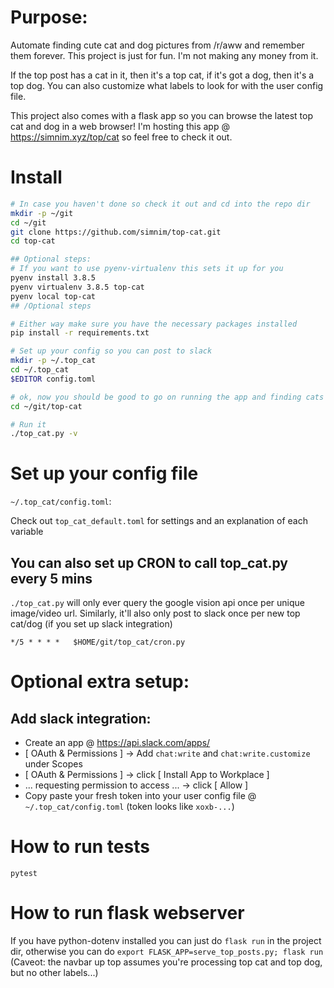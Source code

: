 # Purpose:
Automate finding cute cat and dog pictures from /r/aww and remember them forever.
This project is just for fun. I'm not making any money from it.

If the top post has a cat in it, then it's a top cat, if it's got a dog, then it's a top dog. You can also customize what labels to look for with the user config file.

This project also comes with a flask app so you can browse the latest top cat and dog in a web browser! I'm hosting this app @ https://simnim.xyz/top/cat so feel free to check it out.

# Install

```bash
# In case you haven't done so check it out and cd into the repo dir
mkdir -p ~/git
cd ~/git
git clone https://github.com/simnim/top-cat.git
cd top-cat

## Optional steps:
# If you want to use pyenv-virtualenv this sets it up for you
pyenv install 3.8.5
pyenv virtualenv 3.8.5 top-cat
pyenv local top-cat
## /Optional steps

# Either way make sure you have the necessary packages installed
pip install -r requirements.txt

# Set up your config so you can post to slack
mkdir -p ~/.top_cat
cd ~/.top_cat
$EDITOR config.toml

# ok, now you should be good to go on running the app and finding cats and dogs
cd ~/git/top-cat

# Run it
./top_cat.py -v
```


# Set up your config file
`~/.top_cat/config.toml`:

Check out `top_cat_default.toml` for settings and an explanation of each variable



## You can also set up CRON to call top_cat.py every 5 mins
`./top_cat.py` will only ever query the google vision api once per unique image/video url. Similarly, it'll also only post to slack once per new top cat/dog (if you set up slack integration)

```
*/5 * * * *   $HOME/git/top_cat/cron.py
```

# Optional extra setup:
## Add slack integration:
* Create an app @ https://api.slack.com/apps/
* [ OAuth & Permissions ] -> Add `chat:write` and `chat:write.customize` under Scopes
* [ OAuth & Permissions ] -> click [ Install App to Workplace ]
* ... requesting permission to access ... -> click [ Allow ]
* Copy paste your fresh token into your user config file @ `~/.top_cat/config.toml` (token looks like `xoxb-...`)


# How to run tests
```
pytest
```

# How to run flask webserver
If you have python-dotenv installed you can just do `flask run` in the project dir, otherwise you can do `export FLASK_APP=serve_top_posts.py; flask run`  (Caveot: the navbar up top assumes you're processing top cat and top dog, but no other labels...)
